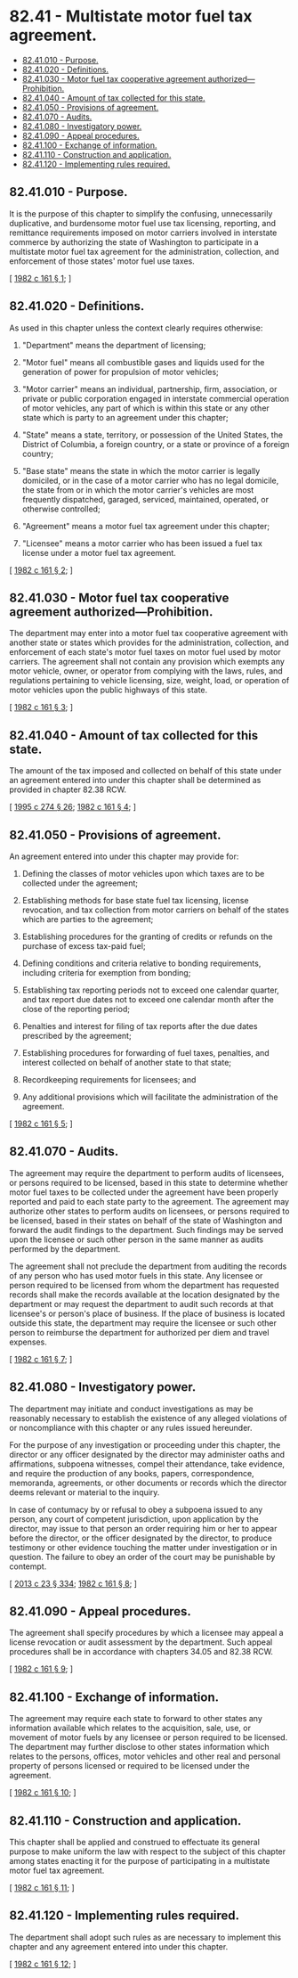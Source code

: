 # 82.41 - Multistate motor fuel tax agreement.
* [82.41.010 - Purpose.](#8241010---purpose)
* [82.41.020 - Definitions.](#8241020---definitions)
* [82.41.030 - Motor fuel tax cooperative agreement authorized—Prohibition.](#8241030---motor-fuel-tax-cooperative-agreement-authorizedprohibition)
* [82.41.040 - Amount of tax collected for this state.](#8241040---amount-of-tax-collected-for-this-state)
* [82.41.050 - Provisions of agreement.](#8241050---provisions-of-agreement)
* [82.41.070 - Audits.](#8241070---audits)
* [82.41.080 - Investigatory power.](#8241080---investigatory-power)
* [82.41.090 - Appeal procedures.](#8241090---appeal-procedures)
* [82.41.100 - Exchange of information.](#8241100---exchange-of-information)
* [82.41.110 - Construction and application.](#8241110---construction-and-application)
* [82.41.120 - Implementing rules required.](#8241120---implementing-rules-required)
## 82.41.010 - Purpose.
It is the purpose of this chapter to simplify the confusing, unnecessarily duplicative, and burdensome motor fuel use tax licensing, reporting, and remittance requirements imposed on motor carriers involved in interstate commerce by authorizing the state of Washington to participate in a multistate motor fuel tax agreement for the administration, collection, and enforcement of those states' motor fuel use taxes.

\[ [1982 c 161 § 1](https://leg.wa.gov/CodeReviser/documents/sessionlaw/1982c161.pdf?cite=1982%20c%20161%20§%201); \]

## 82.41.020 - Definitions.
As used in this chapter unless the context clearly requires otherwise:

1. "Department" means the department of licensing;

2. "Motor fuel" means all combustible gases and liquids used for the generation of power for propulsion of motor vehicles;

3. "Motor carrier" means an individual, partnership, firm, association, or private or public corporation engaged in interstate commercial operation of motor vehicles, any part of which is within this state or any other state which is party to an agreement under this chapter;

4. "State" means a state, territory, or possession of the United States, the District of Columbia, a foreign country, or a state or province of a foreign country;

5. "Base state" means the state in which the motor carrier is legally domiciled, or in the case of a motor carrier who has no legal domicile, the state from or in which the motor carrier's vehicles are most frequently dispatched, garaged, serviced, maintained, operated, or otherwise controlled;

6. "Agreement" means a motor fuel tax agreement under this chapter;

7. "Licensee" means a motor carrier who has been issued a fuel tax license under a motor fuel tax agreement.

\[ [1982 c 161 § 2](https://leg.wa.gov/CodeReviser/documents/sessionlaw/1982c161.pdf?cite=1982%20c%20161%20§%202); \]

## 82.41.030 - Motor fuel tax cooperative agreement authorized—Prohibition.
The department may enter into a motor fuel tax cooperative agreement with another state or states which provides for the administration, collection, and enforcement of each state's motor fuel taxes on motor fuel used by motor carriers. The agreement shall not contain any provision which exempts any motor vehicle, owner, or operator from complying with the laws, rules, and regulations pertaining to vehicle licensing, size, weight, load, or operation of motor vehicles upon the public highways of this state.

\[ [1982 c 161 § 3](https://leg.wa.gov/CodeReviser/documents/sessionlaw/1982c161.pdf?cite=1982%20c%20161%20§%203); \]

## 82.41.040 - Amount of tax collected for this state.
The amount of the tax imposed and collected on behalf of this state under an agreement entered into under this chapter shall be determined as provided in chapter 82.38 RCW.

\[ [1995 c 274 § 26](https://lawfilesext.leg.wa.gov/biennium/1995-96/Pdf/Bills/Session%20Laws/House/1225.SL.pdf?cite=1995%20c%20274%20§%2026); [1982 c 161 § 4](https://leg.wa.gov/CodeReviser/documents/sessionlaw/1982c161.pdf?cite=1982%20c%20161%20§%204); \]

## 82.41.050 - Provisions of agreement.
An agreement entered into under this chapter may provide for:

1. Defining the classes of motor vehicles upon which taxes are to be collected under the agreement;

2. Establishing methods for base state fuel tax licensing, license revocation, and tax collection from motor carriers on behalf of the states which are parties to the agreement;

3. Establishing procedures for the granting of credits or refunds on the purchase of excess tax-paid fuel;

4. Defining conditions and criteria relative to bonding requirements, including criteria for exemption from bonding;

5. Establishing tax reporting periods not to exceed one calendar quarter, and tax report due dates not to exceed one calendar month after the close of the reporting period;

6. Penalties and interest for filing of tax reports after the due dates prescribed by the agreement;

7. Establishing procedures for forwarding of fuel taxes, penalties, and interest collected on behalf of another state to that state;

8. Recordkeeping requirements for licensees; and

9. Any additional provisions which will facilitate the administration of the agreement.

\[ [1982 c 161 § 5](https://leg.wa.gov/CodeReviser/documents/sessionlaw/1982c161.pdf?cite=1982%20c%20161%20§%205); \]

## 82.41.070 - Audits.
The agreement may require the department to perform audits of licensees, or persons required to be licensed, based in this state to determine whether motor fuel taxes to be collected under the agreement have been properly reported and paid to each state party to the agreement. The agreement may authorize other states to perform audits on licensees, or persons required to be licensed, based in their states on behalf of the state of Washington and forward the audit findings to the department. Such findings may be served upon the licensee or such other person in the same manner as audits performed by the department.

The agreement shall not preclude the department from auditing the records of any person who has used motor fuels in this state. Any licensee or person required to be licensed from whom the department has requested records shall make the records available at the location designated by the department or may request the department to audit such records at that licensee's or person's place of business. If the place of business is located outside this state, the department may require the licensee or such other person to reimburse the department for authorized per diem and travel expenses.

\[ [1982 c 161 § 7](https://leg.wa.gov/CodeReviser/documents/sessionlaw/1982c161.pdf?cite=1982%20c%20161%20§%207); \]

## 82.41.080 - Investigatory power.
The department may initiate and conduct investigations as may be reasonably necessary to establish the existence of any alleged violations of or noncompliance with this chapter or any rules issued hereunder.

For the purpose of any investigation or proceeding under this chapter, the director or any officer designated by the director may administer oaths and affirmations, subpoena witnesses, compel their attendance, take evidence, and require the production of any books, papers, correspondence, memoranda, agreements, or other documents or records which the director deems relevant or material to the inquiry.

In case of contumacy by or refusal to obey a subpoena issued to any person, any court of competent jurisdiction, upon application by the director, may issue to that person an order requiring him or her to appear before the director, or the officer designated by the director, to produce testimony or other evidence touching the matter under investigation or in question. The failure to obey an order of the court may be punishable by contempt.

\[ [2013 c 23 § 334](https://lawfilesext.leg.wa.gov/biennium/2013-14/Pdf/Bills/Session%20Laws/Senate/5077-S.SL.pdf?cite=2013%20c%2023%20§%20334); [1982 c 161 § 8](https://leg.wa.gov/CodeReviser/documents/sessionlaw/1982c161.pdf?cite=1982%20c%20161%20§%208); \]

## 82.41.090 - Appeal procedures.
The agreement shall specify procedures by which a licensee may appeal a license revocation or audit assessment by the department. Such appeal procedures shall be in accordance with chapters 34.05 and 82.38 RCW.

\[ [1982 c 161 § 9](https://leg.wa.gov/CodeReviser/documents/sessionlaw/1982c161.pdf?cite=1982%20c%20161%20§%209); \]

## 82.41.100 - Exchange of information.
The agreement may require each state to forward to other states any information available which relates to the acquisition, sale, use, or movement of motor fuels by any licensee or person required to be licensed. The department may further disclose to other states information which relates to the persons, offices, motor vehicles and other real and personal property of persons licensed or required to be licensed under the agreement.

\[ [1982 c 161 § 10](https://leg.wa.gov/CodeReviser/documents/sessionlaw/1982c161.pdf?cite=1982%20c%20161%20§%2010); \]

## 82.41.110 - Construction and application.
This chapter shall be applied and construed to effectuate its general purpose to make uniform the law with respect to the subject of this chapter among states enacting it for the purpose of participating in a multistate motor fuel tax agreement.

\[ [1982 c 161 § 11](https://leg.wa.gov/CodeReviser/documents/sessionlaw/1982c161.pdf?cite=1982%20c%20161%20§%2011); \]

## 82.41.120 - Implementing rules required.
The department shall adopt such rules as are necessary to implement this chapter and any agreement entered into under this chapter.

\[ [1982 c 161 § 12](https://leg.wa.gov/CodeReviser/documents/sessionlaw/1982c161.pdf?cite=1982%20c%20161%20§%2012); \]

